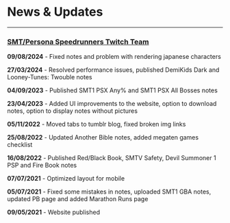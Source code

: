 # News & Updates
---

### [SMT/Persona Speedrunners Twitch Team](https://www.twitch.tv/team/smtspeedrunning)

**09/08/2024** - Fixed notes and problem with rendering japanese characters

**27/03/2024** - Resolved performance issues, published DemiKids Dark and Looney-Tunes: Twouble notes

**04/09/2023** - Published SMT1 PSX Any% and SMT1 PSX All Bosses notes

**23/04/2023** - Added UI improvements to the website, option to download notes, option to display notes without pictures

**05/11/2022** - Moved tabs to tumblr blog, fixed broken img links

**25/08/2022** - Updated Another Bible notes, added megaten games checklist

**16/08/2022** - Published Red/Black Book, SMTV Safety, Devil Summoner 1 PSP and Fire Book notes

**07/07/2021** - Optimized layout for mobile

**05/07/2021** - Fixed some mistakes in notes, uploaded SMT1 GBA notes, updated PB page and added Marathon Runs page

**09/05/2021** - Website published